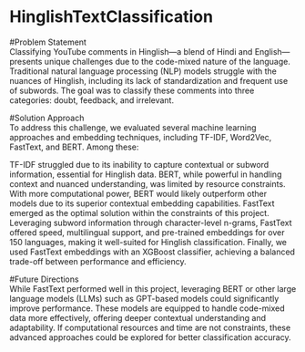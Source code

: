 # HinglishTextClassification

#Problem Statement </br>
Classifying YouTube comments in Hinglish—a blend of Hindi and English—presents unique challenges due to the code-mixed nature of the language. Traditional natural language processing (NLP) models struggle with the nuances of Hinglish, including its lack of standardization and frequent use of subwords. The goal was to classify these comments into three categories: doubt, feedback, and irrelevant.

#Solution Approach</br>
To address this challenge, we evaluated several machine learning approaches and embedding techniques, including TF-IDF, Word2Vec, FastText, and BERT. Among these:

TF-IDF struggled due to its inability to capture contextual or subword information, essential for Hinglish data.
BERT, while powerful in handling context and nuanced understanding, was limited by resource constraints. With more computational power, BERT would likely outperform other models due to its superior contextual embedding capabilities.
FastText emerged as the optimal solution within the constraints of this project. Leveraging subword information through character-level n-grams, FastText offered speed, multilingual support, and pre-trained embeddings for over 150 languages, making it well-suited for Hinglish classification.
Finally, we used FastText embeddings with an XGBoost classifier, achieving a balanced trade-off between performance and efficiency.

#Future Directions </br>
While FastText performed well in this project, leveraging BERT or other large language models (LLMs) such as GPT-based models could significantly improve performance. These models are equipped to handle code-mixed data more effectively, offering deeper contextual understanding and adaptability. If computational resources and time are not constraints, these advanced approaches could be explored for better classification accuracy.
